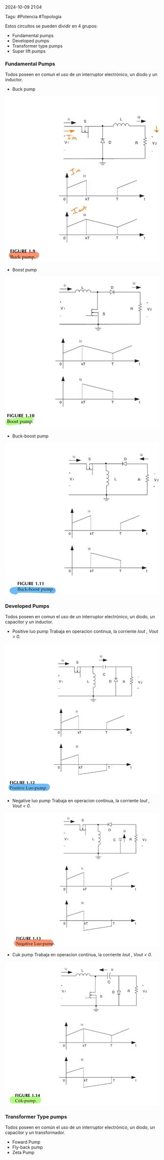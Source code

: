 2024-10-09 21:04

Tags: #Potencia #Topologia 

Estos circuitos se pueden dividir en 4 grupos:
* Fundamental pumps
* Developed pumps
* Transformer type pumps
* Super lift pumps
### Fundamental Pumps
Todos poseen en comun el uso de un interruptor electrónico, un diodo y un inductor.
* Buck pump

![|400](Imagenes/Pump1.jpeg)

* Boost pump

![|400](Imagenes/Pump2.jpeg)
* Buck-boost pump

![|400](Imagenes/Pump3.jpeg)

### Developed Pumps
Todos poseen en comun el uso de un interruptor electrónico, un diodo, un capacitor y un inductor.
* Positive luo pump
Trabaja en operacion continua, la corriente _Iout , Vout > 0_.

![|400](Imagenes/Pump4.jpeg)

* Negative luo pump
Trabaja en operacion continua, la corriente _Iout , Vout < 0_.

![|400](Imagenes/Pump5.jpeg)

* Cuk pump
Trabaja en operacion continua, la corriente _Iout , Vout < 0_.

![|400](Imagenes/Pump6.jpeg)

### Transformer Type pumps
Todos poseen en común el uso de un interruptor electrónico, un diodo, un capacitor y un transformador.
* Foward Pump
* Fly-back pump
* Zeta Pump



